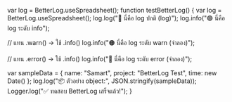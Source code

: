 var log = BetterLog.useSpreadsheet();
function testBetterLog() {
  var log = BetterLog.useSpreadsheet();
  log.log("🔵 นี่คือ log ปกติ (log)");
  log.info("🟢 นี่คือ log ระดับ info");
  
  // แทน .warn() → ใช้ .info()
  log.info("🟠 นี่คือ log ระดับ warn (จำลอง)");
  
  // แทน .error() → ใช้ .info()
  log.info("🔴 นี่คือ log ระดับ error (จำลอง)");
  
  var sampleData = {
    name: "Samart",
    project: "BetterLog Test",
    time: new Date()
  };
  log.log("📦 ตัวอย่าง object:", JSON.stringify(sampleData));
  Logger.log("✅ ทดสอบ BetterLog เสร็จแล้ว!");
}
